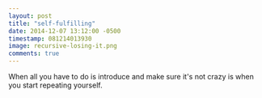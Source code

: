 ```yaml
---
layout: post
title: "self-fulfilling"
date: 2014-12-07 13:12:00 -0500
timestamp: 081214013930
image: recursive-losing-it.png 
comments: true
---
```


When all you have to do is introduce and make sure it's not crazy is when you start repeating yourself.
